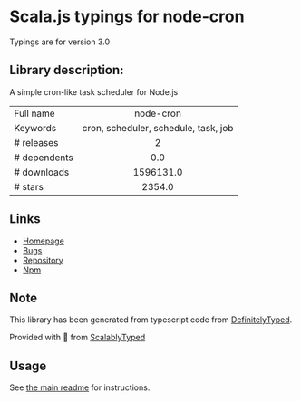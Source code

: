 
# Scala.js typings for node-cron

Typings are for version 3.0

## Library description:
A simple cron-like task scheduler for Node.js

|                    |                 |
| ------------------ | :-------------: |
| Full name          | node-cron |
| Keywords           | cron, scheduler, schedule, task, job |
| # releases         | 2 |
| # dependents       | 0.0 |
| # downloads        | 1596131.0 |
| # stars            | 2354.0 |

## Links
- [Homepage](https://github.com/merencia/node-cron)
- [Bugs](https://github.com/merencia/node-cron/issues)
- [Repository](https://github.com/merencia/node-cron)
- [Npm](https://www.npmjs.com/package/node-cron)
    


## Note
This library has been generated from typescript code from [DefinitelyTyped](https://definitelytyped.org).

Provided with :purple_heart: from [ScalablyTyped](https://github.com/oyvindberg/ScalablyTyped)

## Usage
See [the main readme](../../readme.md) for instructions.


